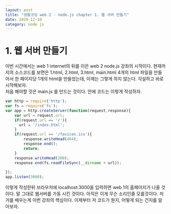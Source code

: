 ```yaml
---
layout: post
title: "생활코딩 web 2 - node.js chapter 1. 웹 서버 만들기"
date: 2020-12-10
category: node js
---
```

# 1. 웹 서버 만들기
이번 시간에서는 web 1 internet의 뒤를 이은 web 2 node.js 강좌의 시작이다. 현재까지의 소스코드를 보면은 1.html, 2.html, 3.html, main.html 4개의 html 파일을 만들어서 한 페이지당 1개의 html을 만들었는데, 이제는 그렇게 하지 않는다. 각설하고 바로 시작해보자.   
처음 해야할 것은 main.js 를 만드는 것이다. 안에 코드는 이렇게 작성하자.
```js
var http = require('http');
var fs = require('fs');
var app = http.createServer(function(request,response){
    var url = request.url;
    if(request.url == '/'){
      url = '/index.html';
    }
    if(request.url == '/favicon.ico'){
        response.writeHead(404);
        response.end();
        return;
    }
    response.writeHead(200);
    response.end(fs.readFileSync(__dirname + url));
 
});
app.listen(3000);
```   
이렇게 작성한뒤 브라우저에 localhost:3000을 입력하면 web 1의 홈페이지가 나올 것이다. 말 그대로 웹서버를 가동 시킨 것이다. 아직은 이게 무슨 소리인줄 모를것이다. 저거를 배우는게 이번 강좌의 핵심이다. 이제부터 저 코드가 뭔지, 어떻게 되는 건지를 알아보자. 
